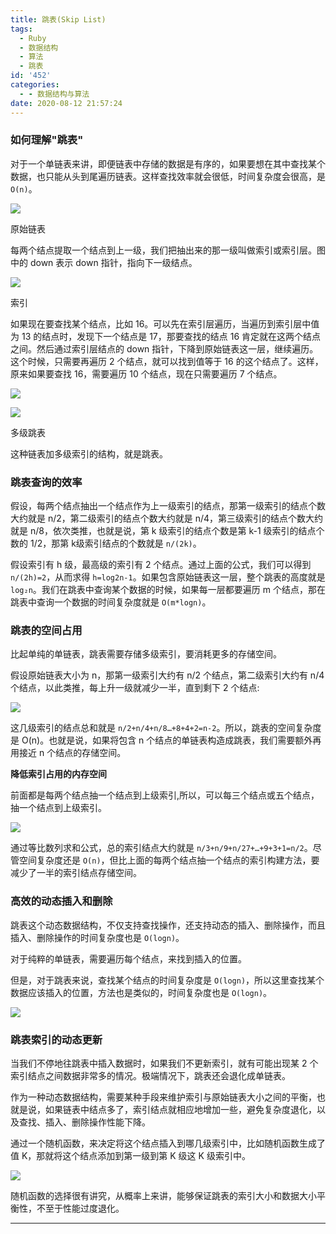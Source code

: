 ```yaml
---
title: 跳表(Skip List)
tags:
  - Ruby
  - 数据结构
  - 算法
  - 跳表
id: '452'
categories:
  - - 数据结构与算法
date: 2020-08-12 21:57:24
---
```


### 如何理解"跳表"

对于一个单链表来讲，即便链表中存储的数据是有序的，如果要想在其中查找某个数据，也只能从头到尾遍历链表。这样查找效率就会很低，时间复杂度会很高，是 `O(n)`。

![](https://static001.geekbang.org/resource/image/e1/6d/e18303fcedc068e5a168de04df956f6d.jpg)

原始链表

每两个结点提取一个结点到上一级，我们把抽出来的那一级叫做索引或索引层。图中的 down 表示 down 指针，指向下一级结点。

![](https://static001.geekbang.org/resource/image/14/8e/14753c824a5ee4a976ea799727adc78e.jpg)

索引

如果现在要查找某个结点，比如 16。可以先在索引层遍历，当遍历到索引层中值为 13 的结点时，发现下一个结点是 17，那要查找的结点 16 肯定就在这两个结点之间。然后通过索引层结点的 down 指针，下降到原始链表这一层，继续遍历。这个时候，只需要再遍历 2 个结点，就可以找到值等于 16 的这个结点了。这样，原来如果要查找 16，需要遍历 10 个结点，现在只需要遍历 7 个结点。

![](https://static001.geekbang.org/resource/image/49/65/492206afe5e2fef9f683c7cff83afa65.jpg)

![](https://static001.geekbang.org/resource/image/46/a9/46d283cd82c987153b3fe0c76dfba8a9.jpg)

多级跳表

这种链表加多级索引的结构，就是跳表。

### 跳表查询的效率

假设，每两个结点抽出一个结点作为上一级索引的结点，那第一级索引的结点个数大约就是 n/2，第二级索引的结点个数大约就是 n/4，第三级索引的结点个数大约就是 n/8，依次类推，也就是说，第 k 级索引的结点个数是第 k-1 级索引的结点个数的 1/2，那第 k级索引结点的个数就是 `n/(2k)`。

假设索引有 h 级，最高级的索引有 2 个结点。通过上面的公式，我们可以得到 `n/(2h)=2`，从而求得 `h=log2n-1`。如果包含原始链表这一层，整个跳表的高度就是 `log₂n`。我们在跳表中查询某个数据的时候，如果每一层都要遍历 m 个结点，那在跳表中查询一个数据的时间复杂度就是 `O(m*logn)`。

### 跳表的空间占用

比起单纯的单链表，跳表需要存储多级索引，要消耗更多的存储空间。

假设原始链表大小为 n，那第一级索引大约有 n/2 个结点，第二级索引大约有 n/4 个结点，以此类推，每上升一级就减少一半，直到剩下 2 个结点:

![](https://static001.geekbang.org/resource/image/10/55/100e9d6e5abeaae542cf7841be3f8255.jpg)

这几级索引的结点总和就是 `n/2+n/4+n/8…+8+4+2=n-2`。所以，跳表的空间复杂度是 O(n)。也就是说，如果将包含 n 个结点的单链表构造成跳表，我们需要额外再用接近 n 个结点的存储空间。

**降低索引占用的内存空间**

前面都是每两个结点抽一个结点到上级索引,所以，可以每三个结点或五个结点，抽一个结点到上级索引。

![](https://static001.geekbang.org/resource/image/0b/f7/0b0680ecf500f9349fc142e1a9eb73f7.jpg)

通过等比数列求和公式，总的索引结点大约就是 `n/3+n/9+n/27+…+9+3+1=n/2`。尽管空间复杂度还是 `O(n)`，但比上面的每两个结点抽一个结点的索引构建方法，要减少了一半的索引结点存储空间。

### 高效的动态插入和删除

跳表这个动态数据结构，不仅支持查找操作，还支持动态的插入、删除操作，而且插入、删除操作的时间复杂度也是 `O(logn)`。

对于纯粹的单链表，需要遍历每个结点，来找到插入的位置。

但是，对于跳表来说，查找某个结点的时间复杂度是 `O(logn)`，所以这里查找某个数据应该插入的位置，方法也是类似的，时间复杂度也是 `O(logn)`。

![](https://static001.geekbang.org/resource/image/65/6c/65379f0651bc3a7cfd13ab8694c4d26c.jpg)

### 跳表索引的动态更新

当我们不停地往跳表中插入数据时，如果我们不更新索引，就有可能出现某 2 个索引结点之间数据非常多的情况。极端情况下，跳表还会退化成单链表。

作为一种动态数据结构，需要某种手段来维护索引与原始链表大小之间的平衡，也就是说，如果链表中结点多了，索引结点就相应地增加一些，避免复杂度退化，以及查找、插入、删除操作性能下降。

通过一个随机函数，来决定将这个结点插入到哪几级索引中，比如随机函数生成了值 K，那就将这个结点添加到第一级到第 K 级这 K 级索引中。

![](https://static001.geekbang.org/resource/image/a8/a7/a861445d0b53fc842f38919365b004a7.jpg)

随机函数的选择很有讲究，从概率上来讲，能够保证跳表的索引大小和数据大小平衡性，不至于性能过度退化。

* * *